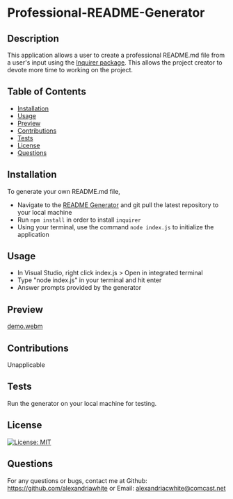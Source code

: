 # Professional-README-Generator
    
## Description  

This application allows a user to create a professional README.md file from a user's input using the [Inquirer package](https://www.npmjs.com/package/inquirer/v/8.2.4). This allows the project creator to devote more time to working on the project. 

## Table of Contents
- [Installation](#installation)
- [Usage](#usage)
- [Preview](#preview)
- [Contributions](#contributions)
- [Tests](#tests)
- [License](#license)
- [Questions](#questions)

## Installation
    
To generate your own README.md file, 
- Navigate to the [README Generator](https://github.com/alexandriawhite/Professional-README-Generator) and git pull the latest repository to your local machine
- Run `npm install` in order to install `inquirer`
- Using your terminal, use the command `node index.js` to initialize the application
    
## Usage
    
- In Visual Studio, right click index.js >  Open in integrated terminal 
- Type "node index.js" in your terminal and hit enter
- Answer prompts provided by the generator


## Preview

[demo.webm](https://user-images.githubusercontent.com/114960634/207168590-913dd295-01c1-403c-8d13-a85c59b74117.webm)


## Contributions
Unapplicable

## Tests
Run the generator on your local machine for testing.

## License

[![License: MIT](https://img.shields.io/badge/License-MIT-yellow.svg)](https://opensource.org/licenses/MIT)  
## Questions
For any questions or bugs, contact me at Github: https://github.com/alexandriawhite or Email: alexandriacwhite@comcast.net
